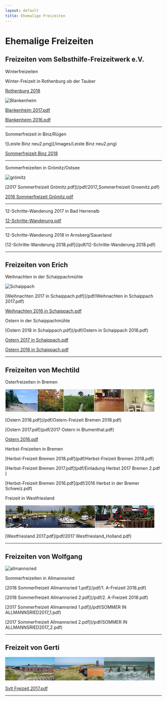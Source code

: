 ```yaml
---
layout: default
title: Ehemalige Freizeiten
---
```


# Ehemalige Freizeiten


## Freizeiten vom Selbsthilfe-Freizeitwerk e.V.

Winterfreizeiten

Winter-Freizeit in Rothenburg ob der Tauber 

[Rothenburg 2018](pdf/2018Rothenburg.pdf)

![Blankenheim](/images/blankenheim.jpeg)

[Blankenheim 2017.pdf](/pdf/2017_Blankenheim.pdf)

[Blankenheim 2016.pdf](/pdf/2016_Blankenheim.pdf)

----------------------------------------------------------------------------

Sommerfreizeit in Binz/Rügen

![Leiste Binz neu2.png](/images/Leiste Binz neu2.png)

[Sommerfreizeit Binz 2018](/pdf/2018Binz.pdf)

----------------------------------------------------------------------------

Sommerfreizeiten in Grömitz/Ostsee

![grömitz](/images/groemitz.jpeg)

[2017 Sommerfreizeit Grömitz.pdf](/pdf/2017_Sommerfreizeit Groemitz.pdf)

[2016 Sommerfreizeit Grömitz.pdf](/pdf/Grömitz2016.pdf)

----------------------------------------------------------------------------
12-Schritte-Wanderung 2017 in Bad Herrenalb

[12-Schritte-Wanderung.pdf](/pdf/12-Schritte-Wanderung.pdf)

----------------------------------------------------------------------------
12-Schritte-Wanderung 2018 in Arnsberg/Sauerland

[12-Schritte-Wanderung 2018.pdf](/pdf/12-Schritte-Wanderung 2018.pdf)

----------------------------------------------------------------------------

## Freizeiten von Erich

Weihnachten in der Schaippachmühle

![Schaippach](/images/schaippach.jpeg)

[Weihnachten 2017 in Schaippach.pdf](/pdf/Weihnachten in Schaippach 2017.pdf)

[Weihnachten 2016 in Schaippach.pdf](/pdf/Weihnachten_2016_in_Schaippach.pdf)

Ostern in der Schaippachmühle

[Ostern 2018 in Schaippach.pdf](/pdf/Ostern in Schaippach 2018.pdf)

[Ostern 2017 in Schaippach.pdf](/pdf/Ostern_2017_in_Schaippach.pdf)

[Ostern 2016 in Schaippach.pdf](/pdf/ErichOsterfreizeit2016.pdf)

----------------------------------------------------------------------------

## Freizeiten von Mechtild

Osterfreizeiten in Bremen

![Bremen](images/Leiste_Herbst_Bremen.jpg)

[Ostern 2018.pdf](/pdf/Ostern-Freizeit Bremen 2018.pdf)

[Ostern 2017.pdf](pdf/2017 Ostern in Blumenthal.pdf)

[Ostern 2016.pdf](pdf/BremenOstern2016.pdf)

Herbst-Freizeiten in Bremen

[Herbst-Freizeit Bremen 2018.pdf](pdf/Herbst-Freizeit Bremen 2018.pdf)

[Herbst-Freizeit Bremen 2017.pdf](pdf/Einladung Herbst 2017 Bremen 2.pdf )

[Herbst-Freizeit Bremen 2016.pdf](pdf/2016 Herbst in der Bremer Schweiz.pdf)

Freizeit in Westfriesland

![Friesland](images/Leiste_Friesland.jpg)

[Westfriesland 2017.pdf](pdf/2017 Westfriesland_Holland.pdf)

----------------------------------------------------------------------------

## Freizeiten von Wolfgang

![allmannsried](/images/allmansried.jpeg)

Sommerfreizeiten in Allmannsried

[2018 Sommerfreizeit Allmannsried 1.pdf](/pdf/1. A-Freizeit 2018.pdf)

[2018 Sommerfreizeit Allmannsried 2.pdf](/pdf/2. A-Freizeit 2018.pdf)

[2017 Sommerfreizeit Allmannsried 1.pdf](/pdf/SOMMER IN ALLMANNSRIED2017_1.pdf)

[2017 Sommerfreizeit Allmannsried 2.pdf](/pdf/SOMMER IN ALLMANNSRIED2017_2.pdf)

----------------------------------------------------------------------------

## Freizeit von Gerti

![Sylt](/images/leiste-sylt-2.png)

[Sylt Freizeit 2017.pdf](/pdf/Sylt_Freizeit_2017_Adresse_anonym.pdf)

----------------------------------------------------------------------------

